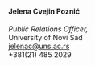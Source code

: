 #### Jelena Cvejin Poznić<br>
_Public Relations Officer,_<br>
University of Novi Sad<br>
[jelenac@uns.ac.rs](mailto://jelenac@uns.ac.rs)<br>
+381(21) 485 2029

